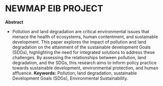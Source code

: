 # NEWMAP EIB PROJECT
**Abstract**

*  Pollution and land degradation are critical environmental issues that menace the health of ecosystems, human contentment, and sustainable development. This paper explores the impact of  pollution and land degradation on the attainment of the sustainable development Goals (SDGs), highlighting the need for integrated solutions to address these challenges. By assessing the relationships between pollution, land degradation, and the SDGs, this research aims to inform policy practice towards sustainable development, environmental protection, and human affluence. 
**Keywords:** Pollution, land degradation, sustainable Development Goals (SDGs), Environmental Sustainability. 

